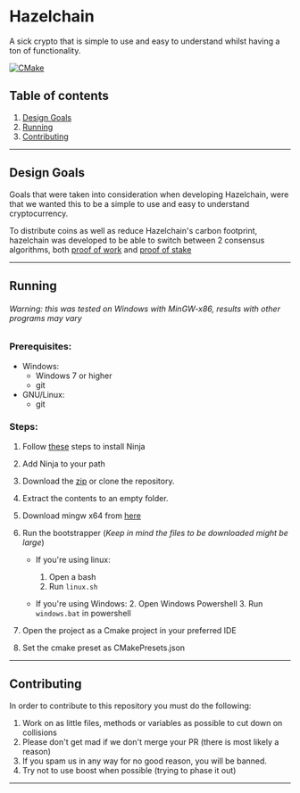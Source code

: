 # Hazelchain

A sick crypto that is simple to use and easy to understand whilst having a ton of functionality.

[![CMake](https://github.com/Shadow2ube/Hazelchain/actions/workflows/cmake.yml/badge.svg)](https://github.com/Shadow2ube/Hazelchain/actions/workflows/cmake.yml)

## Table of contents

1. [Design Goals](#Design-Goals)
2. [Running](#Running)
3. [Contributing](#Contributing)

---

## Design Goals

Goals that were taken into consideration when developing Hazelchain, were that we wanted this to be a simple to use and
easy to understand cryptocurrency.

To distribute coins as well as reduce Hazelchain's carbon footprint, hazelchain was developed to be able to switch
between 2 consensus algorithms, both [proof of work](https://www.investopedia.com/terms/p/proof-work.asp)
and [proof of stake](https://www.investopedia.com/terms/p/proof-stake-pos.asp)

---

## Running

###### Warning: this was tested on Windows with MinGW-x86, results with other programs may vary

### Prerequisites:

- Windows:
    - Windows 7 or higher
    - git
- GNU/Linux:
    - git

### Steps:

1. Follow [these](https://github.com/ninja-build/ninja/wiki/Pre-built-Ninja-packages) steps to install Ninja
2. Add Ninja to your path
3. Download the [zip](https://github.com/Shadow2ube/Hazelchain/archive/refs/heads/master.zip) or clone the repository.
4. Extract the contents to an empty folder.
5. Download mingw x64
   from [here](https://sourceforge.net/projects/mingw-w64/files/Toolchains%20targetting%20Win32/Personal%20Builds/mingw-builds/installer/mingw-w64-install.exe/download)
6. Run the bootstrapper (*Keep in mind the files to be downloaded might be large*)
    - If you're using linux:
        1. Open a bash
        2. Run `linux.sh`

    - If you're using Windows:
        2. Open Windows Powershell
        3. Run `windows.bat` in powershell

7. Open the project as a Cmake project in your preferred IDE
8. Set the cmake preset as CMakePresets.json

---

## Contributing

In order to contribute to this repository you must do the following:

1. Work on as little files, methods or variables as possible to cut down on collisions
2. Please don't get mad if we don't merge your PR (there is most likely a reason)
3. If you spam us in any way for no good reason, you will be banned.
4. Try not to use boost when possible (trying to phase it out)

---
